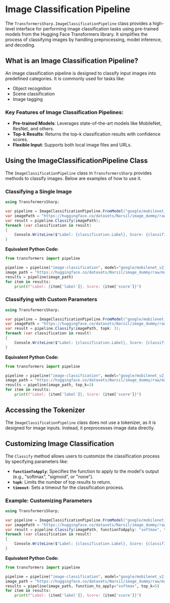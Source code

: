 # Image Classification Pipeline

The `TransformersSharp.ImageClassificationPipeline` class provides a high-level interface for performing image classification tasks using pre-trained models from the Hugging Face Transformers library. It simplifies the process of classifying images by handling preprocessing, model inference, and decoding.

## What is an Image Classification Pipeline?

An image classification pipeline is designed to classify input images into predefined categories. It is commonly used for tasks like:

- Object recognition
- Scene classification
- Image tagging

### Key Features of Image Classification Pipelines:

- **Pre-trained Models**: Leverages state-of-the-art models like MobileNet, ResNet, and others.
- **Top-k Results**: Returns the top-k classification results with confidence scores.
- **Flexible Input**: Supports both local image files and URLs.

## Using the ImageClassificationPipeline Class

The `ImageClassificationPipeline` class in `TransformersSharp` provides methods to classify images. Below are examples of how to use it.

### Classifying a Single Image

```csharp
using TransformersSharp;

var pipeline = ImageClassificationPipeline.FromModel("google/mobilenet_v2_1.0_224");
var imagePath = "https://huggingface.co/datasets/Narsil/image_dummy/raw/main/parrots.png"; // Can be a local path
var result = pipeline.Classify(imagePath);
foreach (var classification in result)
{
    Console.WriteLine($"Label: {classification.Label}, Score: {classification.Score}");
}
```

**Equivalent Python Code:**

```python
from transformers import pipeline

pipeline = pipeline("image-classification", model="google/mobilenet_v2_1.0_224")
image_path = "https://huggingface.co/datasets/Narsil/image_dummy/raw/main/parrots.png"  # Can be a local path
results = pipeline(image_path)
for item in results:
    print(f"Label: {item['label']}, Score: {item['score']}")
```

### Classifying with Custom Parameters

```csharp
using TransformersSharp;

var pipeline = ImageClassificationPipeline.FromModel("google/mobilenet_v2_1.0_224");
var imagePath = "https://huggingface.co/datasets/Narsil/image_dummy/raw/main/parrots.png"; // Replace with a valid image path
var result = pipeline.Classify(imagePath, topk: 3);
foreach (var classification in result)
{
    Console.WriteLine($"Label: {classification.Label}, Score: {classification.Score}");
}
```

**Equivalent Python Code:**

```python
from transformers import pipeline

pipeline = pipeline("image-classification", model="google/mobilenet_v2_1.0_224")
image_path = "https://huggingface.co/datasets/Narsil/image_dummy/raw/main/parrots.png"  # Replace with a valid image path
results = pipeline(image_path, top_k=3)
for item in results:
    print(f"Label: {item['label']}, Score: {item['score']}")
```

## Accessing the Tokenizer

The `ImageClassificationPipeline` class does not use a tokenizer, as it is designed for image inputs. Instead, it preprocesses image data directly.

## Customizing Image Classification

The `Classify` method allows users to customize the classification process by specifying parameters like:
- **`functionToApply`**: Specifies the function to apply to the model's output (e.g., "softmax", "sigmoid", or "none").
- **`topk`**: Limits the number of top results to return.
- **`timeout`**: Sets a timeout for the classification process.

### Example: Customizing Parameters

```csharp
using TransformersSharp;

var pipeline = ImageClassificationPipeline.FromModel("google/mobilenet_v2_1.0_224");
var imagePath = "https://huggingface.co/datasets/Narsil/image_dummy/raw/main/parrots.png"; // Replace with a valid image path
var result = pipeline.Classify(imagePath, functionToApply: "softmax", topk: 5);
foreach (var classification in result)
{
    Console.WriteLine($"Label: {classification.Label}, Score: {classification.Score}");
}
```

**Equivalent Python Code:**

```python
from transformers import pipeline

pipeline = pipeline("image-classification", model="google/mobilenet_v2_1.0_224")
image_path = "https://huggingface.co/datasets/Narsil/image_dummy/raw/main/parrots.png"  # Replace with a valid image path
results = pipeline(image_path, function_to_apply="softmax", top_k=5)
for item in results:
    print(f"Label: {item['label']}, Score: {item['score']}")
```